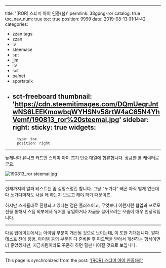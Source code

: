 
---
title: '[ROR] 스티미 아이 인증(봄)'
permlink: 38gpng-ror
catalog: true
toc_nav_num: true
toc: true
position: 9999
date: 2019-08-13 01:14:42
categories:
- zzan
tags:
- zzan
- iv
- steemace
- spt
- jjm
- liv
- sct
- palnet
- sportstalk
- sct-freeboard
thumbnail: 'https://cdn.steemitimages.com/DQmUeqrJntwNS6LEEKmowbqWYHSNv58rtW4aC65N4YhVemf/190813_ror%20steemai.jpg'
sidebar:
    right:
        sticky: true
widgets:
    -
        type: toc
        position: right
---


늦게나마 유니크 카드인 스티미 아이 뽑기 인증 대열에 합류합니다. 상큼한 봄 캐릭터로군요.

![190813_ror steemai.jpg](https://cdn.steemitimages.com/DQmUeqrJntwNS6LEEKmowbqWYHSNv58rtW4aC65N4YhVemf/190813_ror%20steemai.jpg)
<br>

---

현재까지의 알파 테스트는 좀 실망스럽긴 합니다. 그냥 "노가다" 빼곤 아직 별게 없는데다 노가다마저도 사실 왜 하는지 모르고 해야 하기 때문이죠.

하지만 스케쥴대로 진행되고 있다는 점은 플러스이고, 무엇보다 이런저런 협업과 프로모션을 통해서 스팀 외부에서 유저를 유입하거나 자금을 끌어오려는 모습이 매우 인상적입니다.

---

다음 업데이트에서는 아이템 부분이 개선될 것으로 보이는데, 이 또한 기대됩니다. 알파 테스트 전에 용병, 아이템 등의 부분은 다 준비된 후 피드백을 받아서 개선하는 형식이면 더 좋았겠지만, 지금처럼이라도 꾸준히 하면 훨씬 나아질 것으로 보입니다.

- - -

This page is synchronized from the post: ['[ROR] 스티미 아이 인증(봄)'](https://steemit.com/@glory7/38gpng-ror)
